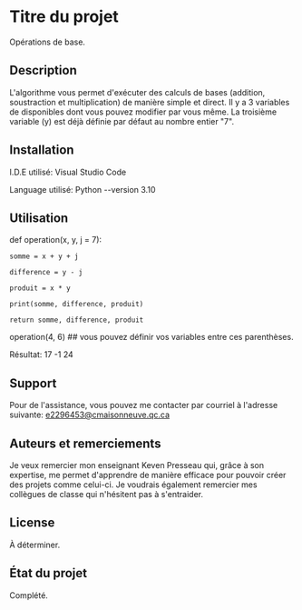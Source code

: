 # Titre du projet
Opérations de base.

## Description
L'algorithme vous permet d'exécuter des calculs de bases (addition, soustraction et multiplication) de manière simple et direct.
Il y a 3 variables de disponibles dont vous pouvez modifier par vous même.
La troisième variable (y) est déjà définie par défaut au nombre entier "7".

## Installation
I.D.E utilisé: Visual Studio Code

Language utilisé: Python --version 3.10

## Utilisation
def operation(x, y, j = 7):
    
    somme = x + y + j

    difference = y - j

    produit = x * y

    print(somme, difference, produit)

    return somme, difference, produit

operation(4, 6) ## vous pouvez définir vos variables entre ces parenthèses.

Résultat: 17 -1 24

## Support
Pour de l'assistance, vous pouvez me contacter par courriel à l'adresse suivante:
e2296453@cmaisonneuve.qc.ca

## Auteurs et remerciements
Je veux remercier mon enseignant Keven Presseau qui, grâce à son expertise, me permet d'apprendre de manière efficace pour
pouvoir créer des projets comme celui-ci. Je voudrais également remercier mes collègues de classe qui n'hésitent pas à s'entraider.

## License
À déterminer.

## État du projet
Complété.